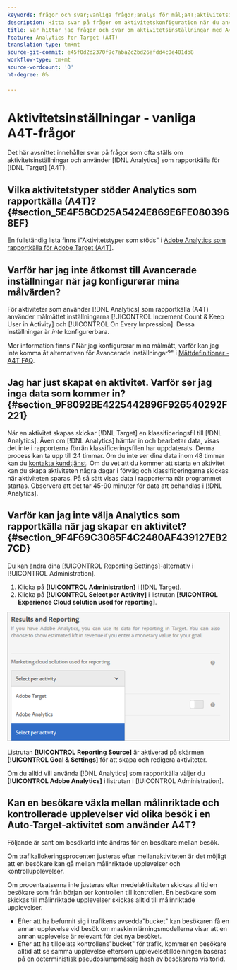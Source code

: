 ```yaml
---
keywords: frågor och svar;vanliga frågor;analys för mål;a4T;aktivitetsinställning
description: Hitta svar på frågor om aktivitetskonfiguration när du använder Analytics för Target (A4T). Med A4T kan ni använda analysrapportering för Target-aktiviteter.
title: Var hittar jag frågor och svar om aktivitetsinställningar med A4T?
feature: Analytics for Target (A4T)
translation-type: tm+mt
source-git-commit: e45f0d2d2370f9c7aba2c2bd26afdd4c0e401db8
workflow-type: tm+mt
source-wordcount: '0'
ht-degree: 0%

---
```



# Aktivitetsinställningar - vanliga A4T-frågor

Det här avsnittet innehåller svar på frågor som ofta ställs om aktivitetsinställningar och använder [!DNL Analytics] som rapportkälla för [!DNL Target] (A4T).

## Vilka aktivitetstyper stöder Analytics som rapportkälla (A4T)? {#section_5E4F58CD25A5424E869E6FE0803968EF}

En fullständig lista finns i&quot;Aktivitetstyper som stöds&quot; i [Adobe Analytics som rapportkälla för Adobe Target (A4T)](/help/c-integrating-target-with-mac/a4t/a4t.md#concept_7540C8C04259434AB6EE33B09F47A1DE).

## Varför har jag inte åtkomst till Avancerade inställningar när jag konfigurerar mina målvärden?

För aktiviteter som använder [!DNL Analytics] som rapportkälla (A4T) använder målmåttet inställningarna [!UICONTROL Increment Count & Keep User in Activity] och [!UICONTROL On Every Impression]. Dessa inställningar är *inte* konfigurerbara.

Mer information finns i&quot;När jag konfigurerar mina målmått, varför kan jag inte komma åt alternativen för Avancerade inställningar?&quot; i [Måttdefinitioner - A4T FAQ](/help/c-integrating-target-with-mac/a4t/r-a4t-faq/a4t-faq-metric-definition.md).

## Jag har just skapat en aktivitet. Varför ser jag inga data som kommer in? {#section_9F8092BE4225442896F926540292F221}

När en aktivitet skapas skickar [!DNL Target] en klassificeringsfil till [!DNL Analytics]. Även om [!DNL Analytics] hämtar in och bearbetar data, visas det inte i rapporterna förrän klassificeringsfilen har uppdaterats. Denna process kan ta upp till 24 timmar. Om du inte ser dina data inom 48 timmar kan du [kontakta kundtjänst](/help/cmp-resources-and-contact-information.md#reference_ACA3391A00EF467B87930A450050077C). Om du vet att du kommer att starta en aktivitet kan du skapa aktiviteten några dagar i förväg och klassificeringarna skickas när aktiviteten sparas. På så sätt visas data i rapporterna när programmet startas. Observera att det tar 45-90 minuter för data att behandlas i [!DNL Analytics].

## Varför kan jag inte välja Analytics som rapportkälla när jag skapar en aktivitet? {#section_9F4F69C3085F4C2480AF439127EB27CD}

Du kan ändra dina [!UICONTROL Reporting Settings]-alternativ i [!UICONTROL Administration].

1. Klicka på **[!UICONTROL Administration]** i [!DNL Target].
1. Klicka på **[!UICONTROL Select per Activity]** i listrutan **[!UICONTROL Experience Cloud solution used for reporting]**.

![](assets/select-per-activity.png)

Listrutan **[!UICONTROL Reporting Source]** är aktiverad på skärmen **[!UICONTROL Goal & Settings]** för att skapa och redigera aktiviteter.

Om du alltid vill använda [!DNL Analytics] som rapportkälla väljer du **[!UICONTROL Adobe Analytics]** i listrutan i [!UICONTROL Administration].

## Kan en besökare växla mellan målinriktade och kontrollerade upplevelser vid olika besök i en Auto-Target-aktivitet som använder A4T?

Följande är sant om besökarId inte ändras för en besökare mellan besök.

Om trafikallokeringsprocenten justeras efter mellanaktiviteten är det möjligt att en besökare kan gå mellan målinriktade upplevelser och kontrollupplevelser.

Om procentsatserna inte justeras efter medelaktiviteten skickas alltid en besökare som från början ser kontrollen till kontrollen. En besökare som skickas till målinriktade upplevelser skickas alltid till målinriktade upplevelser.

* Efter att ha befunnit sig i trafikens avsedda&quot;bucket&quot; kan besökaren få en annan upplevelse vid besök om maskininlärningsmodellerna visar att en annan upplevelse är relevant för det nya besöket.
* Efter att ha tilldelats kontrollens&quot;bucket&quot; för trafik, kommer en besökare alltid att se samma upplevelse eftersom upplevelsetilldelningen baseras på en deterministisk pseudoslumpmässig hash av besökarens visitorId.
